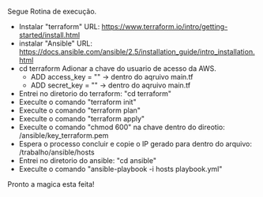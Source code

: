 Segue Rotina de execução. 

- Instalar "terraform"
    URL: https://www.terraform.io/intro/getting-started/install.html
- instalar "Ansible"
    URL: https://docs.ansible.com/ansible/2.5/installation_guide/intro_installation.html
- cd terraform
Adionar a chave do usuario de acesso da AWS.
    - ADD access_key = "" -> dentro do aqruivo main.tf
    - ADD secret_key = "" -> dentro do aqruivo main.tf
- Entrei no diretorio do terraform: "cd terraform" 
- Execulte o comando "terraform init"
- Execulte o comando "terraform plan"
- Execulte o comando "terraform apply"
- Execulte o comando "chmod 600" na chave dentro do direotio: /ansible/key_terraform.pem
- Espera o processo concluir e copie o IP gerado para dentro do arquivo: /trabalho/ansible/hosts
- Entrei no diretorio do ansible: "cd ansible" 
- Execulte o comando "ansible-playbook -i hosts playbook.yml"

Pronto a magica esta feita! 
